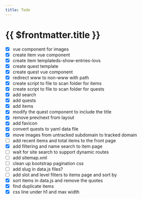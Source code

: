 ```yaml
---
title: Todo
---
```

# {{ $frontmatter.title }}

- [x] vue component for images
- [x] create item vue component
- [x] create item templateds-show-entries-lovs
- [x] create quest template
- [x] create quest vue component
- [x] redirect www to non-www with path
- [x] create script to file to scan folder for items
- [x] create script to file to scan folder for quests
- [x] add search
- [x] add quests
- [x] add items
- [x] modify the quest component to include the title
- [x] remove prev/next from layout
- [x] add favicon
- [x] convert quests to yaml data file
- [x] move images from untracked subdomain to tracked domain
- [ ] add recent items and total items to the front page
- [x] add filtering and name search to item page
- [ ] wait for site search to support dynamic routes
- [ ] add sitemap.xml
- [ ] clean up bootstrap pagination css
- [ ] add slug in data.js files?
- [ ] add slot and level filters to items page and sort by
- [x] sort items in data.js and remove the quotes
- [x] find duplicate items
- [x] css line under h1 and max width
